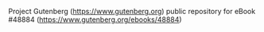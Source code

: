 Project Gutenberg (https://www.gutenberg.org) public repository for eBook #48884 (https://www.gutenberg.org/ebooks/48884)
